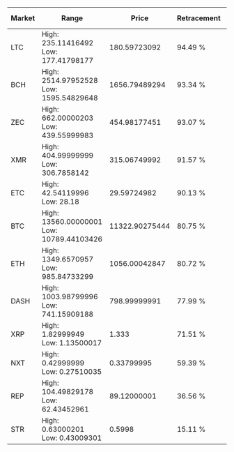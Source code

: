 | Market | Range | Price| Retracement | Doubles to 50% |
| --- | --- | --- | --- | --- |
| LTC | High: 235.11416492<br />Low: 177.41798177 | 180.59723092 | 94.49 % | 1.14 |
| BCH | High: 2514.97952528<br />Low: 1595.54829648 | 1656.79489294 | 93.34 % | 1.24 |
| ZEC | High: 662.00000203<br />Low: 439.55999983 | 454.98177451 | 93.07 % | 1.21 |
| XMR | High: 404.99999999<br />Low: 306.7858142 | 315.06749992 | 91.57 % | 1.13 |
| ETC | High: 42.54119996<br />Low: 28.18 | 29.59724982 | 90.13 % | 1.19 |
| BTC | High: 13560.00000001<br />Low: 10789.44103426 | 11322.90275444 | 80.75 % | 1.08 |
| ETH | High: 1349.6570957<br />Low: 985.84733299 | 1056.00042847 | 80.72 % | 1.11 |
| DASH | High: 1003.98799996<br />Low: 741.15909188 | 798.99999991 | 77.99 % | 1.09 |
| XRP | High: 1.82999949<br />Low: 1.13500017 | 1.333 | 71.51 % | 1.11 |
| NXT | High: 0.42999999<br />Low: 0.27510035 | 0.33799995 | 59.39 % | 1.04 |
| REP | High: 104.49829178<br />Low: 62.43452961 | 89.12000001 | 36.56 % | 0.00 |
| STR | High: 0.63000201<br />Low: 0.43009301 | 0.5998 | 15.11 % | 0.00 |
